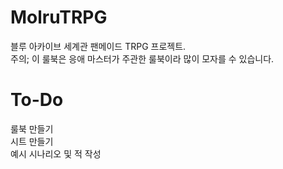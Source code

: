 # MolruTRPG
블루 아카이브 세계관 팬메이드 TRPG 프로젝트.  
주의; 이 룰북은 응애 마스터가 주관한 룰북이라 많이 모자를 수 있습니다.  

# To-Do
룰북 만들기  
시트 만들기  
예시 시나리오 및 적 작성
